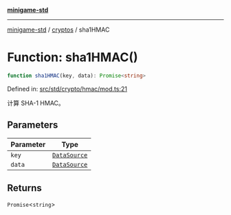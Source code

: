 [**minigame-std**](../../../README.md)

***

[minigame-std](../../../README.md) / [cryptos](../README.md) / sha1HMAC

# Function: sha1HMAC()

```ts
function sha1HMAC(key, data): Promise<string>
```

Defined in: [src/std/crypto/hmac/mod.ts:21](https://github.com/JiangJie/minigame-std/blob/fdb22241c47c2e98329a4c62befde728957e03ee/src/std/crypto/hmac/mod.ts#L21)

计算 SHA-1 HMAC。

## Parameters

| Parameter | Type |
| ------ | ------ |
| `key` | [`DataSource`](../../../type-aliases/DataSource.md) |
| `data` | [`DataSource`](../../../type-aliases/DataSource.md) |

## Returns

`Promise`\<`string`\>

